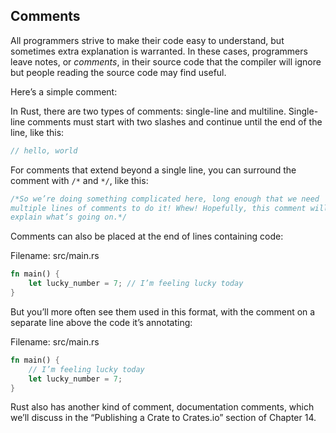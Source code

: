 ## Comments

All programmers strive to make their code easy to understand, but sometimes
extra explanation is warranted. In these cases, programmers leave notes, or
*comments*, in their source code that the compiler will ignore but people
reading the source code may find useful.

Here’s a simple comment:


In Rust, there are two types of comments: single-line and multiline. Single-line comments must start with two slashes and continue until the end of the
line, like this:

```rust
// hello, world
```

For comments that extend beyond a single line, you can surround the comment with `/*` and `*/`, like this:

```rust
/*So we’re doing something complicated here, long enough that we need
multiple lines of comments to do it! Whew! Hopefully, this comment will
explain what’s going on.*/
```

Comments can also be placed at the end of lines containing code:

<span class="filename">Filename: src/main.rs</span>

```rust
fn main() {
    let lucky_number = 7; // I’m feeling lucky today
}
```

But you’ll more often see them used in this format, with the comment on a
separate line above the code it’s annotating:

<span class="filename">Filename: src/main.rs</span>

```rust
fn main() {
    // I’m feeling lucky today
    let lucky_number = 7;
}
```

Rust also has another kind of comment, documentation comments, which we’ll
discuss in the “Publishing a Crate to Crates.io” section of Chapter 14.
